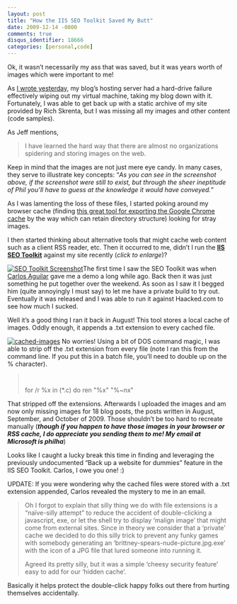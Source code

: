 ```yaml
---
layout: post
title: "How the IIS SEO Toolkit Saved My Butt"
date: 2009-12-14 -0800
comments: true
disqus_identifier: 18666
categories: [personal,code]
---
```

Ok, it wasn’t necessarily my ass that was saved, but it was years worth
of images which were important to me!

As [I wrote
yesterday](http://haacked.com/archive/2009/12/14/back-in-business-again.aspx "Back in Business"),
my blog’s hosting server had a hard-drive failure effectively wiping out
my virtual machine, taking my blog down with it. Fortunately, I was able
to get back up with a static archive of my site provided by Rich
Skrenta, but I was missing all my images and other content (code
samples).

As Jeff mentions,

> I have learned the hard way that there are almost no organizations
> spidering and storing images on the web.

Keep in mind that the images are not just mere eye candy. In many cases,
they serve to illustrate key concepts: “*As you can see in the
screenshot above, if the screenshot were still to exist, but through the
sheer ineptitude of Phil you’ll have to guess at the knowledge it would
have conveyed.*”

As I was lamenting the loss of these files, I started poking around my
browser cache (finding [this great tool for exporting the Google Chrome
cache](http://www.nirsoft.net/utils/chrome_cache_view.html "Chrome Cache Viewer")
by the way which can retain directory structure) looking for stray
images.

I then started thinking about alternative tools that might cache web
content such as a client RSS reader, etc. Then it occurred to me, didn’t
I run the [**IIS SEO
Toolkit**](http://www.microsoft.com/web/page.aspx?templang=en-us&chunkfile=seo.html "IIS SEO Toolkit")
against my site recently (*click to enlarge*)?

[![SEO Toolkit
Screenshot](http://haacked.com/images/haacked_com/WindowsLiveWriter/HowtheIISSEOToolkitSavedMyButt_13016/iis-seo-toolkit_thumb.png "SEO Toolkit Screenshot")](http://haacked.com/images/haacked_com/WindowsLiveWriter/HowtheIISSEOToolkitSavedMyButt_13016/iis-seo-toolkit_2.png)The
first time I saw the SEO Toolkit was when [Carlos
Aguilar](http://blogs.msdn.com/carlosag/ "Carlos Aguilar") gave me a
demo a long while ago. Back then it was just something he put together
over the weekend. As soon as I saw it I begged him (quite annoyingly I
must say) to let me have a private build to try out. Eventually it was
released and I was able to run it against Haacked.com to see how much I
sucked.

Well it’s a good thing I ran it back in August! This tool stores a local
cache of images. Oddly enough, it appends a .txt extension to every
cached file.

[![cached-images](http://haacked.com/images/haacked_com/WindowsLiveWriter/HowtheIISSEOToolkitSavedMyButt_13016/cached-images_thumb.png "cached-images")](http://haacked.com/images/haacked_com/WindowsLiveWriter/HowtheIISSEOToolkitSavedMyButt_13016/cached-images_2.png)
No worries! Using a bit of DOS command magic, I was able to strip off
the .txt extension from every file (note I ran this from the command
line. If you put this in a batch file, you’ll need to double up on the %
character).

> `     `
>
> for /r %x in (\*.c) do ren "%x" "%\~nx"

That stripped off the extensions. Afterwards I uploaded the images and
am now only missing images for 18 blog posts, the posts written in
August, September, and October of 2009. Those shouldn’t be too hard to
recreate manually (***though if you happen to have those images in your
browser or RSS cache, I do appreciate you sending them to me! My email
at Microsoft is philha***)

Looks like I caught a lucky break this time in finding and leveraging
the previously undocumented “Back up a website for dummies” feature in
the IIS SEO Toolkit. Carlos, I owe you one! :)

UPDATE: If you were wondering why the cached files were stored with a
.txt extension appended, Carlos revealed the mystery to me in an email.

> Oh I forgot to explain that silly thing we do with file extensions is
> a “naïve-silly attempt” to reduce the accident of double-clicking a
> javascript, exe, or let the shell try to display ‘malign image’ that
> might come from external sites. Since in theory we consider that a
> ‘private’ cache we decided to do this silly trick to prevent any funky
> games with somebody generating an
> ‘brittney-spears-nude-picture.jpg.exe’ with the icon of a JPG file
> that lured someone into running it.
>
> Agreed its pretty silly, but it was a simple ‘cheesy security feature’
> easy to add for our ‘hidden cache’.

Basically it helps protect the double-click happy folks out there from
hurting themselves accidentally.

